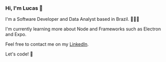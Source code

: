 ### Hi, I'm Lucas 👋

I'm a Software Developer and Data Analyst based in Brazil. 👨🏻‍💻

I'm currently learning more about Node and Frameworks such as Electron and Expo.

Feel free to contact me on my [LinkedIn](https://www.linkedin.com/in/tpaivalucas/).

Let's code! 🚀
<!--
**Lucas-Paiva/Lucas-Paiva** is a ✨ _special_ ✨ repository because its `README.md` (this file) appears on your GitHub profile.

Here are some ideas to get you started:

- 🔭 I’m currently working on ...
- 🌱 I’m currently learning ...
- 👯 I’m looking to collaborate on ...
- 🤔 I’m looking for help with ...
- 💬 Ask me about ...
- 📫 How to reach me: ...
- 😄 Pronouns: ...
- ⚡ Fun fact: ...
-->
